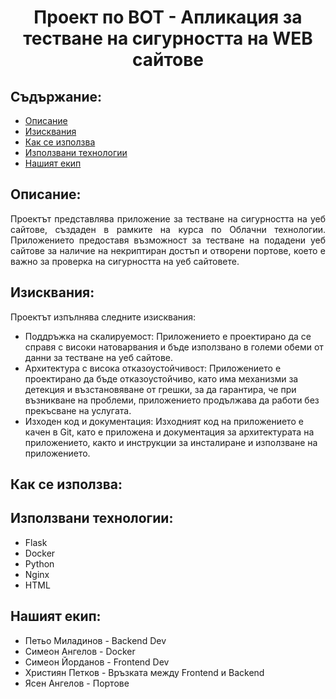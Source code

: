 <h1 align="center">
  Проект по ВОТ - Апликация за тестване на сигурността на WEB сайтове
</h1>

## Съдържание:
* [Описание](#description)
* [Изисквания](#requirements)
* [Как се използва](#howToUseIt)
* [Използвани технологии](#techs)
* [Нашият екип](#team)

<a name="description"/>

## Описание:
<p align="justify"> Проектът представлява приложение за тестване на сигурността на уеб сайтове, създаден в рамките на курса по Облачни технологии. Приложението предоставя възможност за тестване на подадени уеб сайтове за наличие на некриптиран достъп и отворени портове, което е важно за проверка на сигурността на уеб сайтовете.
  
<a name="requirements"/>

## Изисквания:
<p align="justify"> Проектът изпълнява следните изисквания: </p>

- Поддръжка на скалируемост: Приложението е проектирано да се справя с високи натоварвания и бъде използвано в големи обеми от данни за тестване на уеб сайтове.
- Архитектура с висока отказоустойчивост: Приложението е проектирано да бъде отказоустойчиво, като има механизми за детекция и възстановяване от грешки, за да гарантира, че при възникване на проблеми, приложението продължава да работи без прекъсване на услугата.
- Изходен код и документация: Изходният код на приложението е качен в Git, като е приложена и документация за архитектурата на приложението, както и инструкции за инсталиране и използване на приложението.

<a name="howToUseIt"/>

## Как се използва:  

<a name="techs"/>

## Използвани технологии:
- Flask
- Docker
- Python
- Nginx
- HTML

<a name="team"/>

## Нашият екип:
- Петьо Миладинов - Backend Dev
- Симеон Ангелов - Docker
- Симеон Йорданов - Frontend Dev
- Християн Петков - Връзката между Frontend и Backend
- Ясен Ангелов - Портове
